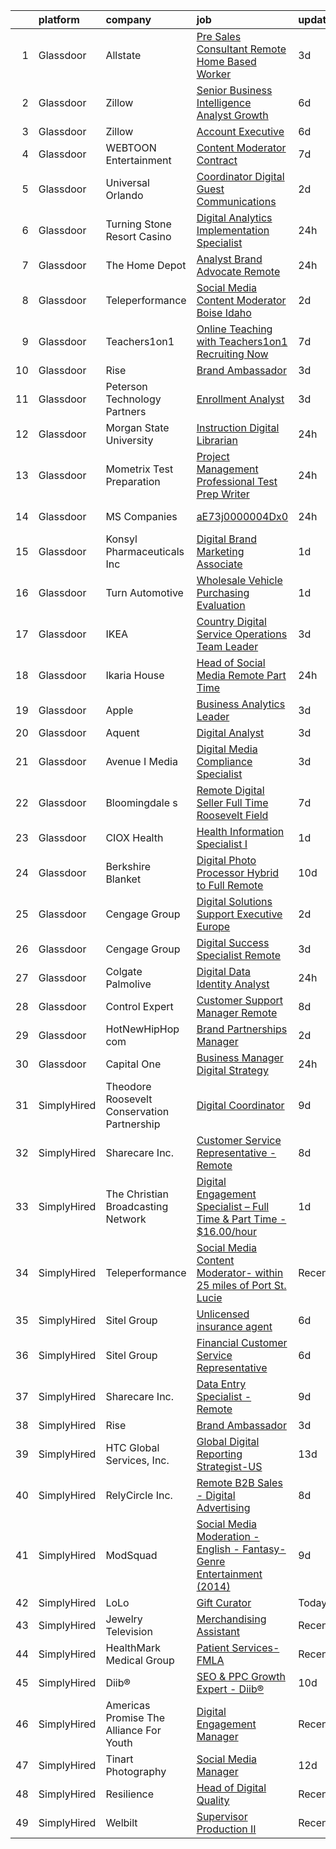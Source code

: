 

|    | platform    | company                                     | job                                                                                                                                                                                                                                                                                                                                                                                                                                                                                                                                                                                                                                                                                                                                                                                                                                                                                                                                                                                                                                                                                                                                                                                                                                                                                                                                                                                                                                                                                                                                                                                                     | update_time   | location             |
|---:|:------------|:--------------------------------------------|:--------------------------------------------------------------------------------------------------------------------------------------------------------------------------------------------------------------------------------------------------------------------------------------------------------------------------------------------------------------------------------------------------------------------------------------------------------------------------------------------------------------------------------------------------------------------------------------------------------------------------------------------------------------------------------------------------------------------------------------------------------------------------------------------------------------------------------------------------------------------------------------------------------------------------------------------------------------------------------------------------------------------------------------------------------------------------------------------------------------------------------------------------------------------------------------------------------------------------------------------------------------------------------------------------------------------------------------------------------------------------------------------------------------------------------------------------------------------------------------------------------------------------------------------------------------------------------------------------------|:--------------|:---------------------|
|  1 | Glassdoor   | Allstate                                    | [Pre Sales Consultant  Remote   Home Based Worker ](https://www.glassdoor.com/partner/jobListing.htm?pos=123&ao=1110586&s=58&guid=0000018224b2b58a998c7b841383481c&src=GD_JOB_AD&t=SR&vt=w&cs=1_108230f1&cb=1658473068614&jobListingId=1008012724060&cpc=F41FEAB56D215062&jrtk=3-0-1g8ib5dg8klvp801-1g8ib5dgsjcbi800-6e406815b45181eb--6NYlbfkN0BLH0BMQoDn-yw6Urt952hBm1JLFZ7WpBxND2cMIOjOqdmupiC_ZwOjRcIdHH9RJT75eIdVD1osjqOW7SPZOavh_OGdbGH_mtSna72xxny6A-o3xzwmcfNxYA3URdDeVQe-Qjtqi1b3sgN95jty0iIQtzovPm3hl3D2qgunxxnQvo8hkqZI0xy7FuRSk2LzDF88mGPO3D25JpoPZTgus6yrN12kZsyVi-zV0AsMgjfQ8UeQgGxSqQ2fiFncb27fDcvPABc6zSw_zMrP876JT1Ijl-SzvvQwWnzD5_pQGcuC4uV_sfqmW7HKMXPgEC71rtPnu0e3ecOmB7cdKyNwMg-3rv9vSCvCyKOiRyJ6MjyZEF6M30pLg3sAYn9QQSwNb4q2HXdt_jOOIJIKILonL87ghp40epHQUor_vjjRcJttQ7d5bgjzi0On0nY-UprKUWqmvqczxpmw_jVO6p9WRpl50HqP-CJ2AIruvDRIWN7U3FF8hkAAbOdcuLqmfwkByxMAG34IZcAUUE1IGc-YOCMdzJdLkaHOnqNc2dRMfNM-wypfo1WLt8GKDbLbEfggImF-ZfF1-BLt1w94sDjIj8cMC3YZYGMflvh964H68FbXgP3mDTmy7euZ5ZVMyTP2AMj95Q6RVEF_NwZXtZuabPcNdXN7kNY2GnS7Fh0JnYz7fwvRNIvIL6UXt006aI0l_ui5nGrJNGQF0XT1VN1EIF4zyP-8-WdiLoMnrJ0zQmrveHWCkRnHehX4lsWwU-KO3tq2jGXkp_YxwjIaqti_jRVQTaMC_H_0Mg86tjuGiGLVaROIY5_w_01VMTch2dJG1SAmp2vgs7LRK2vVWNu4fOXcvzh6i-6xqAp3jK6FotPnk2jfahjXdRTFR92lE0yqI8rdFzkUKr-vubrSXxmfCYtKjkIxTO21JSrdYGxW58LegeqRdlDcBTEYoRR0ZY-ZANC3dU80-taE-kgJohmgnQSwPgBYyhRx1dyJMxzLdBu-EP3d7s4_9aieWp19OjnhGxbK6yJ3cypTBKkmbxklV45aLmbLntsOFgePlYXD8GUsWzLOWvEtUM8gonF4ir8zlVvVYE3PJK8UjtKeOBFvet9GIh5a9DihEKfgdMjWzgYKjPQbjlCFXRWMQ_BhEZ1xuZmADh-djPnOW4ocxbht3zBc6oIy9xavd3gijb7dxuIzzJ1RbsnU28kB) | 3d            | Remote               |
|  2 | Glassdoor   | Zillow                                      | [Senior Business Intelligence Analyst  Growth](https://www.glassdoor.com/partner/jobListing.htm?pos=119&ao=1110586&s=58&guid=0000018224b2b58a998c7b841383481c&src=GD_JOB_AD&t=SR&vt=w&cs=1_ddcf342a&cb=1658473068613&jobListingId=1008008694561&cpc=8795CF9063CD573D&jrtk=3-0-1g8ib5dg8klvp801-1g8ib5dgsjcbi800-505403d4ffa4d1c5--6NYlbfkN0ANMurRYyPEXg08u6OamUd1Mvhk-zhFSGYIZgoJR86UvYL2v6MoUqae-sD5DnU21vrnSTKm-VbOopqKkFkSaNMNuVRUV_kCzJx_dkrPsX69cpiIUsZK0znm6sCyxuQMkqE5L9tb4tRJI_3IprinV5wPn5pHUQ8NxMm1FHew5NawQ478p9WOc91vP16rcGR0oKGKs0LVAuKx2pQR5Y5PSX24ocGvbjFN_uzK_nRBWdQNtyTkpNcy3hg4FRNTYBojV10zguSGlIQWH3I5HCK8bO9FbQc7VZrd08zPVD9kV0b1sbudXgcc6LdoVivOM3MFTHtb7LlvvUlE2c8Ehn_mB7-jBCAYRsLKkFoqv7UZIpfewF-BuQSFRowqK4BT_DJnNAFblCdQIlmu2k2ipJhYtsU62XNNdaIwWG0yk1kjaQYXajBG9tzO7paYJ4UEe7CfDMraYhFEBd9lixk-xTzduxQeyREz67nc-hpKh0cFZfOXypMWRxygh9DsPFicax3A4nMB1Cze-G3vlTpu7OWgDUFCSbq7q2sk_wAFZ0zcTQj53_k7OCfLGtxpJPLga3jcMe7qJ_cb2Jgo67f4LBXEpZX-XWf6mMaxjLkMfZaM-bbWZs-md3v9ZDcwEGpA1u31I6H0krgvFa9RIrCb_fnaq0tI1tbVQLUMDJZb6ZIS1doJgzwdZb8AL9TN8YGaHxtTuX1xfPmiX8NiRzGUm4X1YvAFFE7g0RJcKXgRtnTjKIK7S5qyhxnXdC1H-xmTqCE3Q0r-M2WBWptuU4_hPr71TA6ZoeTxW_KL-lw0tL_pExZto2v8PF25N0pch2EbtcQjiedijdecH__94EFcrHL4WvEjiDILkYk_Bto5vZqyCvI1PzLNwPIBSnkZ)                                                                                                                                                                                                                                                                                                                                      | 6d            | Remote               |
|  3 | Glassdoor   | Zillow                                      | [Account Executive](https://www.glassdoor.com/partner/jobListing.htm?pos=117&ao=1110586&s=58&guid=0000018224b2b58a998c7b841383481c&src=GD_JOB_AD&t=SR&vt=w&cs=1_83ec62f7&cb=1658473068613&jobListingId=1008008694538&cpc=8795CF9063CD573D&jrtk=3-0-1g8ib5dg8klvp801-1g8ib5dgsjcbi800-5f9241569900cde4--6NYlbfkN0ANMurRYyPEXg08u6OamUd1Mvhk-zhFSGYIZgoJR86UvQ_x0FKK8TrZPiQOr9Yn9At067Ni4sz6844vf3QRoi-ZndVfp68vVLvgWJECibntQvrW1CIC2zViUENL1zmXRgcBcr3fRHDf96WUo58LOGdUftMszFUzCegNBOrrykEOB3p3CM3Vsh6spPInLx8NM57D-E55m_A4F9qffoF1IOB-YZ980vYb59NeIXS-yL9bDithcp1iTnA_e2YEQVnx4AiUQbkFZ8M0VL5Wp0BWsKhZa8W4amEkanCjGR4QynclnXqMdW1xdjzmXRjSvfkLowmEVGIF96-Jz9zi46SWm3NTPPLLTWC_yvt9RTPfT3qtiZY05sznlIih9zvGxj5pIoKpV-3xZrtB1wrlllQ7jAlBe4tApZ4Cg93LivTw7HdeXZbo0wy1qc07XPzQXCnqpInZ_NmHXd0Uv6zldgNRa-7xJyhrw6UqKsadQ0m5M72T5aqPFWZEgiROZH0PnWQRI-06Kun_kHtGg_jsuLirJ2SaPrkMcGgSRYfFMi7rPmRbk5x1tT0x6b03aHoe69GDh-ShRP23s6SsvoLQTV8YyJGWPiXlvQDZYybJVkyvQyd7ADodL1gUPfxFvv5mQKyJv59KvDYPE8sLq_VBuoDn1L9Zv9a4VQSZni0h2FP5gDambjNyQHXgOa_mwttlpdOqcnjWTx5lAwRwXVXs0jnflQs5mC91BOMqFDyEU3msF3-CDW8SYOJMQu3pBWjgEwBJnH4DbCmbngvn3TKHjgkMDV7oJtQ9DzLUBJpmc9jeFnBGsivINTopMHPOefMZmDNIci3Gg2MwiCH2ZvoKwVmozIRAhI_NvJ7JRgNVdE2aWRkKnP_zKl0S86Dm)                                                                                                                                                                                                                                                                                                                                                                 | 6d            | Remote               |
|  4 | Glassdoor   | WEBTOON Entertainment                       | [Content Moderator   Contract](https://www.glassdoor.com/partner/jobListing.htm?pos=128&ao=1136043&s=58&guid=0000018224b2b58a998c7b841383481c&src=GD_JOB_AD&t=SR&vt=w&cs=1_6f83c9c3&cb=1658473068615&jobListingId=1008007009762&jrtk=3-0-1g8ib5dg8klvp801-1g8ib5dgsjcbi800-e320877e49c8f463-)                                                                                                                                                                                                                                                                                                                                                                                                                                                                                                                                                                                                                                                                                                                                                                                                                                                                                                                                                                                                                                                                                                                                                                                                                                                                                                           | 7d            | Los Angeles, CA      |
|  5 | Glassdoor   | Universal Orlando                           | [Coordinator  Digital Guest Communications](https://www.glassdoor.com/partner/jobListing.htm?pos=108&ao=1110586&s=58&guid=0000018224b2b58a998c7b841383481c&src=GD_JOB_AD&t=SR&vt=w&cs=1_4b11df8a&cb=1658473068611&jobListingId=1008014243575&cpc=5EFBB0462F9C6B7A&jrtk=3-0-1g8ib5dg8klvp801-1g8ib5dgsjcbi800-fb79f36d766df67c--6NYlbfkN0A8dBNt2Xi2s2VyZMdbOlonzlm4bxv48OGaZczYzhjJpiI6hl9onzammymdhYfhSf50H99VJuRCm1lq7USl9OcQZlVgs3tHFGY511gtDgL7tkT1jZVTlMCJOM4UKh-y7M8IS4LJlKdiG78vm4BrqZ8hLLgp2ql0YDbqhyM-zjbA4lpInmjea58idG9FCoYiPvG51hd380ktSBbsPWGAMTO7scwJD1dd-P1JB4A5zYB5m9nRsFBv1cX-8ds0Tz-3I8dgLWpk36C1m5nIznp5bAzPMyDxM1doeoQ80GmCwfQ-tb635dTriKy8F75SZdNxhcuHcFos5WFGyDdnxMh6oVnyCp4gzG6ptW6V1OOhNA8Kr0Y_QyOgE_vs8yr-j15Givfe8Syaq-chSLKsRko-Tt1KpR9KWgEmbaVRfDF-Mg_QeCYMn9-CSAH41NH4iS9hCsWxKivgHZBe-CUzrDGx7w0kt5oEF4yFSlhCmRCXV055MErJIJvxGH25fJ5rDozaNc00Gi_Td6-Fd3iyyGuEgNtS9DODLdYLT5XTCntGuzMXm25VRetN9q6NWjxTaAY3Orr37I74hj9zGyW4JsP-pOoGas7bitvxWLd6IjcqkHALWn8DOLEyPSziZ1zYQmysfhqIR8B3XMbn8-suvLSkJ4rzz7oxmOI32C-0HUjV7coxfggyBodIyoSRy07jj68r1fO6ED-Qi9chBkJe3BTcV4EN-PPfJ59Ivi-lJMovdA2ZbsZQ14bKySwZLg9zvazJhZLP-bvR8UxYRQhVkZSGpjeJu8w67LzkwFpwgIIpMYdMBuxf1UEMrP0ihKS8ZfTK1CQOWL80EYZ2lc3uOBFuutIOR3BVck41JWkLascWdihr92gi5mJgoeDZEg0B80fAvWs9tg5_cdnaUrEJ-KSHrcoxafpE6ODcorrb57EIDSyKGLyFWqDMsIic0gaWyB2FmBi430Co_C6_s0hyDcThtzrQh0eqWASAdpcsO-1OGCGSjpiqx9B8wv2CBq-A7g_9otB0URjc3oMQTxTyVi_PUf1wLPC5W5KXaOcZfAYINT5LOLTgNGuN9JQM5fWPnGHGfrVIp5KgFVtFJ5KPvK0mjgTrwBCru8DwmGlu5wxg13Y3V4yeXtXbkYd9KguUyGs03E4%3D)                                                           | 2d            | Orlando, FL          |
|  6 | Glassdoor   | Turning Stone Resort Casino                 | [Digital Analytics Implementation Specialist](https://www.glassdoor.com/partner/jobListing.htm?pos=105&ao=1110586&s=58&guid=0000018224b2b58a998c7b841383481c&src=GD_JOB_AD&t=SR&vt=w&ea=1&cs=1_98ba5227&cb=1658473068610&jobListingId=1008019917209&cpc=01657B10174A43CF&jrtk=3-0-1g8ib5dg8klvp801-1g8ib5dgsjcbi800-966f00ce2b33a8d1--6NYlbfkN0Drqv2cs2svxDvjLpEXdnoULgnlhXuTg2ub_cGqLXWQ0sLFulLhsobK3cPNmEuaM124M9mMzcYeLRMXgdlcQ2l3yMvQEAaKeahQuSk-KvKD9y9meAT2dApZoBb2DOQ_Wo5AcYWrZ8FBNXqeDUZRV-yfs8jf0_1fu51uPoeMVGyQuxRuawTHY8eV0FcA04XMmHNSu6h0MIVRT0-u2e9Pu-Ub9rv1oEgXLGSDxNXpSeqw-ceKnvYPptsyr63CyRBpbClMzvOq_Hh7ZO2Za0tL4yNU42upG_3gLFtO_-4208E0IHaF4WykNraCN9eNdhkawZQ7hoyR4zmUJZo6fa8zJDAeQaP70RenrF9T6uyhfaqoshs2gRqwP57rypBYVj3spP96o9ZhCWZeHRQLNeqsepltA0WDfjdAbvf8Xt_G0Wb_LNjmGeabmwIG6YxwYlEbG3xzMZQncK4J81ZfeubA1Br9kaUobeLwPbc22I7_5K5VTl_D32vEUa9m7aiv6Qx5axBKC1iXteMoHw%3D%3D)                                                                                                                                                                                                                                                                                                                                                                                                                                                                                                                                                                                                                                                                                                      | 24h           | Remote               |
|  7 | Glassdoor   | The Home Depot                              | [Analyst  Brand Advocate  Remote ](https://www.glassdoor.com/partner/jobListing.htm?pos=106&ao=1110586&s=58&guid=0000018224b2b58a998c7b841383481c&src=GD_JOB_AD&t=SR&vt=w&cs=1_cd4784fc&cb=1658473068610&jobListingId=1008020616440&cpc=4B86475FAF393599&jrtk=3-0-1g8ib5dg8klvp801-1g8ib5dgsjcbi800-b44a604a4000ec42--6NYlbfkN0BAuTfAu5ThYozS55O8p5sS5gWZMb8bifg5H3ftdCgDuLYRlqSkW6aKpA-68L38M75fhWY7lDLqsG5yZk11IIEAulw-b3ZQ-YLVQhuSMp8tQmq7om8q9AFygIe40vT1U3AK7C5dU3_JN_JkefLtWmb3CMop0rQ6MaoZun2rhoW8MVwNAwlSDfwZ0lPnjmCqyWzlcswhGfi94xR8z_FbM3R5NEXbGFKS7ree21vZaZsf4A07Fm5SBeBr86GLVwiJbreisCNLa420Dtq-cG1kB-lzJ7tTQRBm1FBQed7x4fu2BFM8TXu2j3b5vlgQnuGlhyEs5Gn2kSHhpaGWVk3vWvo4DDAiamyLd0Fv6WylwPmkhEDyvtpd48K-UjCqVjzHA3kAiFTt8JJr0lyEyVks1-RkfqurRPyZeWwQIUPDKZ34TDx_hIE306t2)                                                                                                                                                                                                                                                                                                                                                                                                                                                                                                                                                                                                                                                                                                                                                                                                                  | 24h           | Atlanta, GA          |
|  8 | Glassdoor   | Teleperformance                             | [Social Media Content Moderator  Boise  Idaho](https://www.glassdoor.com/partner/jobListing.htm?pos=104&ao=1110586&s=58&guid=0000018224b2b58a998c7b841383481c&src=GD_JOB_AD&t=SR&vt=w&cs=1_1fa9746d&cb=1658473068610&jobListingId=1008014258908&cpc=EA19F5B90D514204&jrtk=3-0-1g8ib5dg8klvp801-1g8ib5dgsjcbi800-9a7a22e236ecfe11--6NYlbfkN0B6WvEhlXVvoeINVu-ouHjaAZXC5eOJkXMvb3uV-8LI_zJmxG8OIfDBxKmLqCk7E5mNajKclwLLCJckiqSZ61JoDV-seoelsSOzv1jHegdonRlAw0sJjhlZn76QtyS2AjaNT1PlRTdJVcKgI_B44c4d00KXcr87uCTkTcFYztE1aQ8JXwvGCK8-R4_ssNqTCzHluqEKrMpWo_fz_gnueCDno6vipxPBqEpv7DKM4bziIvXppZtdVy3jaafOhq2G1o4SzrPGbR9KtsGfVcyoOdlvbChPFEjHJ-M5WStWpsm9SXm2RWu6ztJsAuq__UDpUCqHwnVfAu_u_tO3YNQRDtLNB0YZVje-kdjE0iRFBht9vHaDNTBATFEzahfD63XIpmfnBcO0ufDC3OKqfCUvRE8yccocqIV-uRxPL6rxW6t3rOS-4_9jMRA065XWu1ZdndHrdPRWmq3_ebyjdOwKjNr8GqPAD7VekPLv7b8hlgfWhRw1r5S9qORsxLUewg8zdCI_zYpmkrjuJKQKACnngF9u-0Gb5DNjzLc2GkFwqjwmeQ%3D%3D)                                                                                                                                                                                                                                                                                                                                                                                                                                                                                                                                                                                                                                                                          | 2d            | Boise, ID            |
|  9 | Glassdoor   | Teachers1on1                                | [Online Teaching with Teachers1on1    Recruiting Now](https://www.glassdoor.com/partner/jobListing.htm?pos=110&ao=1110586&s=58&guid=0000018224b2b58a998c7b841383481c&src=GD_JOB_AD&t=SR&vt=w&ea=1&cs=1_b411c2d3&cb=1658473068612&jobListingId=1008005193009&cpc=8795CF9063CD573D&jrtk=3-0-1g8ib5dg8klvp801-1g8ib5dgsjcbi800-878d13e4f6f2f68e--6NYlbfkN0Cp54voNQY1hmcvSFMEtEDASbG_gHrsI0NepZ1dbTooYWyA3t8O-rdgiSdd-mR52LXm3u39ZvKa3O3ILvIQYm2eFuwzZBxuQSb-Vct4qcAmzLamyTd-xnXUeV2cac3_OZ6TGFWDfL_61z-9uYn9dcnswDA1jmIl2KWykXArf0MixL3MovjYKUMxKfNRyzVrpy7uwDL4ZxGJf2jN7DQkikqZID_Hvm2fLQgw5jt_0J4lSZX7ewECVCzGu-WuezyFREufHSTHWiDR8Gnd4rG81c7MM6T4XOWXj-9YlPkSs8dYHHShTMZLqqfVreIFpku9Wo40xIrL14d4DH8cXWMXN0TP5RHmB8O06SGXoFkzDl9e2_n6WRu6F6-E5UViByQXe4fLm-U17hN2zXOP4S5aU7zPiycYTCy38RpjHjaqLtK9c9YyqD7BL22gf8tPmyRtfM65Iszid-CSppYRMaImXKEloRb3i64Gh1g-ofE6Oc4cQi4val1Lcc1mp2Dua0HhtkTBccF2aLsLdM2zR5gskMS7)                                                                                                                                                                                                                                                                                                                                                                                                                                                                                                                                                                                                                                                                                          | 7d            | Remote               |
| 10 | Glassdoor   | Rise                                        | [Brand Ambassador](https://www.glassdoor.com/partner/jobListing.htm?pos=127&ao=1136043&s=58&guid=0000018224b2b58a998c7b841383481c&src=GD_JOB_AD&t=SR&vt=w&ea=1&cs=1_3b6ae680&cb=1658473068615&jobListingId=1008013211037&jrtk=3-0-1g8ib5dg8klvp801-1g8ib5dgsjcbi800-d75e59da01133a77-)                                                                                                                                                                                                                                                                                                                                                                                                                                                                                                                                                                                                                                                                                                                                                                                                                                                                                                                                                                                                                                                                                                                                                                                                                                                                                                                  | 3d            | Remote               |
| 11 | Glassdoor   | Peterson Technology Partners                | [Enrollment Analyst](https://www.glassdoor.com/partner/jobListing.htm?pos=115&ao=1110586&s=58&guid=0000018224b2b58a998c7b841383481c&src=GD_JOB_AD&t=SR&vt=w&ea=1&cs=1_d26bb4e1&cb=1658473068613&jobListingId=1008012561538&cpc=42BEC95245890617&jrtk=3-0-1g8ib5dg8klvp801-1g8ib5dgsjcbi800-4685194b10f4da66--6NYlbfkN0AgtsfPTMZ7iDcp1X4T-0K4CYWuscf9rvuaH0n-fMkMyKnr7WxHRcz12wTe7OJE2COrGXcMnFuIE9wBRRwiIiSdRvJAg0WlEK5-LaKjtz3MaQEUz5W6sOw8rbsxxgsU93ogWSgAdSWjETOtQ8xsAbnEF5FoRiwce07JBbHo_JU5bdbMiW4Hns31qPatgN1WNoVp1J8NqufPcEET5dzO1QgZOA6r93WU7ZPypeMpgOc4FmE5ztklHPB81tS4j11Si-S0xPc_wpdcAuwT-A_mqAf0GJfuZFTXkN-7fHGy9rYwlSsR2RQeOnOPVbUUIhXRmo4sByZVzPZzVlIEDX-V_iegH48mj6FYZ8vdOzPHwPzuABiPVRgIr83HpU-6VyDvWfFyk_jQA4FbRuIGAcXDJ_EGdTgeqgxdJEkuxwwA28UDkV1WCvdQYOwjQwM0FIbAQIheaBTpJZvBOHnyB4dWfSgcyumffpiW6kPk1iysvX100Rmb5CcvgQaYhNi4GaH1GdmvK4Q8yf-6PQ%3D%3D)                                                                                                                                                                                                                                                                                                                                                                                                                                                                                                                                                                                                                                                                                                                               | 3d            | Remote               |
| 12 | Glassdoor   | Morgan State University                     | [Instruction Digital Librarian](https://www.glassdoor.com/partner/jobListing.htm?pos=102&ao=1110586&s=58&guid=0000018224b2b58a998c7b841383481c&src=GD_JOB_AD&t=SR&vt=w&cs=1_4d5ddb80&cb=1658473068609&jobListingId=1008021565792&cpc=1EC006BEB16B588D&jrtk=3-0-1g8ib5dg8klvp801-1g8ib5dgsjcbi800-444461ffeeac9d7b--6NYlbfkN0Aoj1Aec5v-ZxpodpbbpD7e9E38j38ofHe6-F22u0iZnvC4tqd0qhapMU1EJAc00l4iHKc0k5MFNqHP6ExJoyX-EhnESfZFcmLmdiaSlPOol4DJl6_A8Vbk9JpnFBFmF6tmdsFuc0jkHT0tLE70TJl98Psl0GrWADfd4oQrFq4aXU9MKRfeG4R3MaKMFpdCCwGXl-tRn8ylfVH3Jk499yWd5vM5dEBwMrRW-tRTIwLIcEwuwoIuoGJjOk31h-v1ntq76xS23oxpREmTh2sREPEwoDR20_YbJLtW0aP2LGlTTQOrr1_hP_12CF_exHzptDay4saT9omXLqEA289MCtjCL7Pr6DguEmXYFLtOgAmHs78UUb58VoMX78Gy-rJi3vo846dlZRMQVbrupKcYnVaHrPcE2thdzDnqW3QX6Mm_zBy_d2PSNeQdHRaUmFAq2mVSabcWSf2syA%3D%3D)                                                                                                                                                                                                                                                                                                                                                                                                                                                                                                                                                                                                                                                                                                                                                                                         | 24h           | Baltimore, MD        |
| 13 | Glassdoor   | Mometrix Test Preparation                   | [Project Management Professional Test Prep Writer](https://www.glassdoor.com/partner/jobListing.htm?pos=109&ao=1110586&s=58&guid=0000018224b2b58a998c7b841383481c&src=GD_JOB_AD&t=SR&vt=w&ea=1&cs=1_a99e3f8b&cb=1658473068612&jobListingId=1008020700901&cpc=1CBFC3E34E2A31FF&jrtk=3-0-1g8ib5dg8klvp801-1g8ib5dgsjcbi800-23b4609abf53daaa--6NYlbfkN0ATmSSpKrHMHm9Dq56dVK5ZPD4usKt266Vnq4YNDr0FwRDK9XApL8MZuL31BbVUJWVMNmck6rNcLVwMRr5fgkvkORbGFdMFPA3LkF_mIfaTcVhzjop46VOLDlRFpmEkIVBV1IrUGZfl4StH_V0lZN4k0h1S_HcVhF5dpOwD3ilE5cTPKmXPyoBerOpmBBL-qFiyhbPB7EkQiNoHC4NZQ1bVxVfEMhOgo_4t4SntJ-l1G08yZg3g7zHKef6RfK_APqz8Pn2bmaHRDiIitW5beug12usrkTPXqmrKbd2FKxsNhbh079ZlDuBQVDsXzEUcC03V5MzWiQ7R4-QtkcgU2VnHChzkSuPh3cDK0elG63ukxwbSZRFh_h1NDIZkZ9HaFPaPPrR3egFaNw9HXkLuf47WLPOrt6fWsxHV1pQrIYi_1ugH2SsAxZTaGXAh609qja8_dIN_ucFLLGcEM-znyC3GpkaKGd5r3mKaH1FyQVMnSodZQ4iKUSyem2YE0Hi-_NM%3D)                                                                                                                                                                                                                                                                                                                                                                                                                                                                                                                                                                                                                                                                                                               | 24h           | Remote               |
| 14 | Glassdoor   | MS Companies                                | [aE73j0000004Dx0](https://www.glassdoor.com/partner/jobListing.htm?pos=125&ao=1110586&s=58&guid=0000018224b2b58a998c7b841383481c&src=GD_JOB_AD&t=SR&vt=w&ea=1&cs=1_991e0138&cb=1658473068615&jobListingId=1008019823742&cpc=654405A9B1E0A9F5&jrtk=3-0-1g8ib5dg8klvp801-1g8ib5dgsjcbi800-3d569335c00e9b8d--6NYlbfkN0CHRJdIZ4BVMB46Il__atvtPVHzVRY1iBIMLOAFKnfHwlvPFa5BHrP_HqjVdXOt0B_nIOZoC66ogbCUVmj3e6gqwRgY0jGaKP_-KE3hlRGFDj3VM4W2lpffp1XTjxAyWcPqt1OHzOJn_6Ype_R15gcmnxYOQ5QiAHOO8HYCcXpAbEAfjwTZYS-6FkVwUzpOwEO-F9PbJxhL9VMuMFG3INW-eLNjXkn7nB8ZLIb1SyL2TWEt-ixv1ymlcwfxe6ZVjNAutDbkWJh9AydQ7Fqot1tfnbuLYNsIrm4oyUOCGjQNtk6meUWQE_np-BIvTIpV9BevZinD1Ul7kUeWXTXVw6kgHbnR0ONhaqgkpXalvzm4U0Pn5XV74CsoucWh_POlyLsRUBKksUykUtM_P8peI2iNrYljc3LAuEYp1-KO0Gz1CndDOS9Ip8jqlE6hzG53PtVHM_TSCBT_iPK6b2XJZj-yhgJte-HWJO3zzEbW49BL2xWPINAwZv3ljLSwiLsnnr7LLBw2Y3-vl65RqDdALU5sQyYHRgen2j__8MhJTAASmrIHUm93KLL7)                                                                                                                                                                                                                                                                                                                                                                                                                                                                                                                                                                                                                                                                                              | 24h           | Highland Park, MI    |
| 15 | Glassdoor   | Konsyl Pharmaceuticals  Inc                 | [Digital Brand Marketing Associate](https://www.glassdoor.com/partner/jobListing.htm?pos=107&ao=1110586&s=58&guid=0000018224b2b58a998c7b841383481c&src=GD_JOB_AD&t=SR&vt=w&ea=1&cs=1_824e58be&cb=1658473068610&jobListingId=1008017218417&cpc=9C2286EA3771AAF6&jrtk=3-0-1g8ib5dg8klvp801-1g8ib5dgsjcbi800-86dc89d304c4a54f--6NYlbfkN0BNNOiMmOw7-UfVk3WTlURBjIafXamnsVMXgeJp-AA_BQWrWO4fcpaM00zER00RrYOU-2qDg8BV0Wo-lV2weAoNPrKKnOc2ubsuB65c_RcjM_oMrENGCXIWlQGIiKFzKcxh7Hu_pTixRWe044Lsh2tsIL5mF5ZZGfjjPjIMnPkMaBmzu3oDJinf73hnpRN8WQD4nGSE1gjTd16BXYmf2NCfHj9_h0GmxWMsvLtoJUVFcLPoLxXogICtepujtzjzIl_E5VN8nXFOW7Y1YzBteJhuvCjHHbOeVU-viIPnm5vBLL62jFZbvIukSB4iVTriyT1vkkeFecXN4b4nMIIxQZT0X3FDDqF6UalkSVvqyvLV44TMbakRKNG4QI6YwxyCv8-H6egkk0GNlUY2BlY8NW4pjCCr2JRhriVBF1Hu8pngm9ZZQ54USVF20IQS6jA-B3ATeI9h3rugaIxR530Z_JXdmaJxsXHUvKn1bXkr1pLuID7cuEDIX7BaJEvvKi7GJ7jFzBuCXagt_g%3D%3D)                                                                                                                                                                                                                                                                                                                                                                                                                                                                                                                                                                                                                                                                                                                | 1d            | Remote               |
| 16 | Glassdoor   | Turn Automotive                             | [Wholesale Vehicle Purchasing   Evaluation](https://www.glassdoor.com/partner/jobListing.htm?pos=111&ao=1110586&s=58&guid=0000018224b2b58a998c7b841383481c&src=GD_JOB_AD&t=SR&vt=w&ea=1&cs=1_72a83df3&cb=1658473068613&jobListingId=1008017182725&cpc=7F6F94E2229B3AB5&jrtk=3-0-1g8ib5dg8klvp801-1g8ib5dgsjcbi800-2e23c6936b80d063--6NYlbfkN0DukAwDndutArnS8OT3znlJ-TW2KpK_7rZjO0LfXc6UVBiO-8LSPHd9k8V6h98jfiFo7NVxNlAQ7K1T-2rSn78Dh12P02rBOQQXYZCapIjbR6ZDeVn9FDS6CrGZSVcFp-5Sp_YI4GjscIOrduUZJ3tCG4nBTHVuPfC_W4VubR-_4p9yLHOa1D286Q_epWFcd3jtCo5OteiDY8F2SIajvbJTgEaci8IbTUWjeTe3OkWxabyNlzgnwev7OA_eSqSpAP5Ts0sBMG08YGgYDi249OvDBTGHRnBbQ6TFaZrTeK8WARH9_K4o8lH6N08GsUNfJLi9Kr_ZRfaECl_NhznDOwW9uCoL4lrifP7gwGe-ch6DGcsFS6KHlaNzKSTD2Unz_hAC5KFH3xEqHtMivCifCS6DZaNaO3xwSP6KGjMJBQL4SUqFU_toZsKkawffPz9oijKzi1gS7wsCyS99FEkNIlo4l0yVcydS2huaJ6S68KYcYaXD8BbErcAaZxgY73Up6ENez2vDrlMH3BGKjz7ypI-Q)                                                                                                                                                                                                                                                                                                                                                                                                                                                                                                                                                                                                                                                                                                    | 1d            | Remote               |
| 17 | Glassdoor   | IKEA                                        | [Country Digital Service Operations Team Leader](https://www.glassdoor.com/partner/jobListing.htm?pos=114&ao=1110586&s=58&guid=0000018224b2b58a998c7b841383481c&src=GD_JOB_AD&t=SR&vt=w&cs=1_1aade338&cb=1658473068612&jobListingId=1008012190751&cpc=AC285F3A3ECA6BB0&jrtk=3-0-1g8ib5dg8klvp801-1g8ib5dgsjcbi800-42433d299dfba19b--6NYlbfkN0Duvs8W9J3ng6gJug0TleWEiZhMTn3xkaahiVgbeU0KWY7EIJvg5hnSIF7iYU2XS_3LckEUfOXYy888UDsUZIzSKotM_0EFC7EbdYdz7Z9gRRhJHubFng2I7lcAgShuuUO78E986DyuAhQme68DHmAdsSNdhSJb_hDwLPz2wECyKjHmGki0rxR0EmFgFsI4P_UWFkXKZP_FZ88JoUc-0b1tp9l_5tf60jXwOQk3_vLHQ-rVmjM8hi6HtBc_VeepZmI2hwE0y51GYvG9d4gndqeQAnaUN2W0HXeBidT9A5OwJIcg6OkSzbPzMrtX_avUD6qpBcpOfNa2KMrwtYXe9WeXyeUnydznBJ4UR2xhSCH_oFN_vbATFUIhET1YWOU7PuW_l94H9CQMh9-lb71ImCOM2YAauOu5Q90cJeOFmeUBBtw5cDp5Nj4r9MWu0vFfz2IZCp_GGy_M0HXWwwZqnvg7_u2abfkzSkbSBHNfPidqfpgyYMu4H7gUDchO_w5j2UKm0A3jOxfToLnB2qBZ-W759po1tSE-RAbUbLR9KieqMInjvpxaqOJzLd7xZ6hj4p7WvDln2332HqIPfTVoe9rHSpW6TPbgJzc%3D)                                                                                                                                                                                                                                                                                                                                                                                                                                                                                                                                                                                                                      | 3d            | Conshohocken, PA     |
| 18 | Glassdoor   | Ikaria House                                | [Head of Social Media  Remote Part Time ](https://www.glassdoor.com/partner/jobListing.htm?pos=121&ao=1110586&s=58&guid=0000018224b2b58a998c7b841383481c&src=GD_JOB_AD&t=SR&vt=w&ea=1&cs=1_3b54498a&cb=1658473068614&jobListingId=1008020270140&cpc=AC285F3A3ECA6BB0&jrtk=3-0-1g8ib5dg8klvp801-1g8ib5dgsjcbi800-c312a447f89ef588--6NYlbfkN0AwJMx-dfAfoUKWmxpGWrOwvtDLS7Dsqvq6S0cv4n3EiU_y2fMa3AW67PFax5-FS50bQ8YY_K36GBUH8FNRZjaU_ca1A37LMXI2xk5idHbIChHyWlzuvBzNpfxBg50Y1SEqURq3McrjGugqWj9zHkRnUze9qLm47fv9LNHQaForIdz4GRc6noTzN73sVNzosDA-tjmGxTsGbf8P-pDB4i-xgOvvwNTUKADS7-xq8sS_ooEGGQrMtcUuZE8qTIz-jRLHBkb2Br8PnpgF2swk6CaqKokqQobTbQNyg58ukQfq7PbVYQiP3vise2ILKbVZNVokmPG6sKQxQjjzf1d2abKt5u1Jq4ObgJZKgFY5tJnSfYiB7ttdkZn3J8cOodVYLzIbqFo6AvFjcPzrxnxNqa48FQHTpJAFufuSvvN7quyCwfYvuNKEYD9io74fl5JWCLOsUj_LeeRHIpfLK4UxYLbwuHDbBMvPm54s3rCqpfptqmogUFLyDvdc)                                                                                                                                                                                                                                                                                                                                                                                                                                                                                                                                                                                                                                                                                                                                      | 24h           | Remote               |
| 19 | Glassdoor   | Apple                                       | [Business Analytics Leader](https://www.glassdoor.com/partner/jobListing.htm?pos=126&ao=1110586&s=58&guid=0000018224b2b58a998c7b841383481c&src=GD_JOB_AD&t=SR&vt=w&cs=1_43d6e131&cb=1658473068614&jobListingId=1008011631884&cpc=9908D8D4413DBB8A&jrtk=3-0-1g8ib5dg8klvp801-1g8ib5dgsjcbi800-2f6bb2b9542d3eec--6NYlbfkN0BvKrLyj5gPmtZO9T8euul8TCxuuKNOtzRJOomxnwSEodTz2Bc-sPZlADHp0xxmf8WsTg7ledI617tv70x8yVzT4K1kaJQ1pb3-eA6sO6bPekAe9A-GPoGD5nLc28Wb0XojwloQRYUBPHkPc0ZrNc328CiRGlk9SnINcxuVH0ROU-9Vxgt9W0d5FYBV-JVT6OwBbJlIXiqrq77lvv-Uq93G7SfjCOdjww9-qQvxoLr_t6OZ2PwVCLkMB8M9cUXKmqDcBtZ05rayEkPGJd52xqKTJv6pGCTRaxcBvO_KRC7kjwqmG2wym74ADSPNeksahDP-lLHQsVabpDRU4iV3UG6_819P4hs4JmVf-EWBVu3mYgO6CYM4r66kqE3vtyK44yOL8B0NO-MgmS4bZg94F1WQVoFK30JKBygOr9zQaDUp2mwo1TQRlZUCjflVgBcvtZ8hJi2TBiucEn25dRI3aKO-l681CIV-y4629jSnrQ3ZhN1LN_t7ZbEBPjv8i7jdBx46-h04HgqEmJjUk4iMl8aoK2Ow5wBoDGbQgBA4CWIF6l0XdS-JMM3Fk2e_a1TiPSbMrzLOXC8-drDOjPWiFi1yUsoW137ukMmAE_A0qB_UUc2nbt8KWDCGdc-OysvwQNxjxrbBzvbw8P7CwvIC8DJFr79rxBqt9TUyOBYioPGbedBhRKWNrhv4oIRskBwF7firmGj83sJ4Nz7-4vNUoJOC9XkRDKZajsKdxUaIEodBWtMcnJ_5AyGGmT8RdkGhgTFh_vOAT7h4AIxK1HXGME0zzPL9NIS0SZ43FGLDe5WVV7GVORPgnwDHO1_MkmWbyGm_Kmk8KtC3FFuyyhTETVQhraPaH1vK872AaAi_GSpLsWVldW-gpOaI2NUMFF28lWNQJlDLWEVDQjh0EPyBuY8pBuCYOrILzycYfBF-sR__899kiZRl9HZhbcaiBG8vosSn_f3duYmy0g%3D%3D)                                                                                                                                                                                                                                                             | 3d            | Austin, TX           |
| 20 | Glassdoor   | Aquent                                      | [Digital Analyst](https://www.glassdoor.com/partner/jobListing.htm?pos=124&ao=1110586&s=58&guid=0000018224b2b58a998c7b841383481c&src=GD_JOB_AD&t=SR&vt=w&cs=1_715334a0&cb=1658473068614&jobListingId=1008012195143&cpc=3DB599BF2F4828F0&jrtk=3-0-1g8ib5dg8klvp801-1g8ib5dgsjcbi800-4df54aec611b026b--6NYlbfkN0DMrcEu7yrtATojKJA7cEzGQ3FdRGWLh0CZQInL4ECGI9gD0Wolx9R2EDT7B77c2cQA2aL-AaqtI0Xcil4n-DpMZIgeFoirc3dYrVxYXxEmpeV9hIiLRt9JfbcQChIl6PBZ3V1gNgWhf9UDH3uZZajyXp3vwLAJFhE5qgUPGW1P00SvXakyo67ehkrEZARLLQrnPeHTl8sKMyjopCAqTOaLH8Z_htImof0TA2-tqEGAYWPXv4EB8PwMdCOo89y17vVf4U_qpXu8XQtI9FRKOhp_U_LiwNjASr5M-S41qXJc0BM-9Miaag__mkFBuQUYoX2R2IXFECJVtA7N2qIqZYs5vKmx9xQrjEPzbqqldFI0zLIKKG0BMFww_b33EET2xToaFQ18syyuUaC-LS_Q0G53DmJLRdZ707VmyfJ3RBPgCPfStWOLelvzyzN1DFS-pmUL2InP5TNLgw%3D%3D)                                                                                                                                                                                                                                                                                                                                                                                                                                                                                                                                                                                                                                                                                                                                                                                                       | 3d            | Remote               |
| 21 | Glassdoor   | Avenue I Media                              | [Digital Media Compliance Specialist](https://www.glassdoor.com/partner/jobListing.htm?pos=118&ao=1110586&s=58&guid=0000018224b2b58a998c7b841383481c&src=GD_JOB_AD&t=SR&vt=w&ea=1&cs=1_5361435d&cb=1658473068614&jobListingId=1008012088257&cpc=32EE424DE2B657EB&jrtk=3-0-1g8ib5dg8klvp801-1g8ib5dgsjcbi800-6faf25781e73926a--6NYlbfkN0AG8hL69S6pzbMo2c474046Wl4i7qJVk0m-de35WWcHtSPB5e04UvIvUMjjlP40KqczwrewO7EvNyP7CicelopcB1KqldhvBzDt9mDqysRHDgKe9DquEITbJef-wQNHqIazYf-LsXFTA5Y-Jv8qGKDP8O-Ny-Cc_k97CGo9oGlINbd8DHEv9dqPubvMZv386QpmTSlLECibGGcZy6lFRtnoRJXcvP1KBdsO7Xnd0qiAHRhzVrioPYB4TDWZkrJ2AMaX69vzSl5CR_KDQbKVpUs1O_sRJl_8wCvR0R7CKdm7zh4oLHE168oRwU2kfnfxERyr18u9peF1uSrl99jtrCf_c2zgYIhylIfrZNAR4-LjK_K_LAc9O_GEu-auVk6ialF-786s-dG5FAQh0LZ0dA9aDc3HqIPCsC_ZCACDmj9Ly__XSBQJBh8yg4zMpU5W_kV0g6E7glMAmeOElQlcyGk68h01TlWwbYSpQ9_-XU7CC6jwghC3EoDyEQwLwxmZcNH4jJ7F_b2HCw%3D%3D)                                                                                                                                                                                                                                                                                                                                                                                                                                                                                                                                                                                                                                                                                                              | 3d            | Remote               |
| 22 | Glassdoor   | Bloomingdale s                              | [Remote Digital Seller  Full Time  Roosevelt Field](https://www.glassdoor.com/partner/jobListing.htm?pos=116&ao=1110586&s=58&guid=0000018224b2b58a998c7b841383481c&src=GD_JOB_AD&t=SR&vt=w&cs=1_e638d4f7&cb=1658473068613&jobListingId=1008004893528&cpc=3BA4CE39D5B5DEF5&jrtk=3-0-1g8ib5dg8klvp801-1g8ib5dgsjcbi800-4be832c1a63c0027--6NYlbfkN0DjHvLHG-fYDKeElzGabtytFldtxc-EIiSdXvIQjqX9HPOHCtZ6u9Fly8dqRXzOAOoTUESNsPJyXDuD0qM4DD7hgsHNN1Y4idHZ8Ei1paH_XdSrYvBic_cv1fKbonZUBo9lUgpTXfJujNCqiNdWgBZvCBBS745kXG8qfedhj-dLnltSc2FFMsZyIiuWUbJzygZ1sUC9dfSWttOT_yd93x7F5ybQoFHxOGQiMHIhB5xfDV-xC5Cy4R6kKiIxy4NFO3PR00Qy8pZuAi_uSPCXJcqlWIkYv09lJnnXiMOTBr6JOglQ3eCp5H5gEb4HzZaK378gKPyigpWsvcwcE6daE3NKKGCtIUh63kNKLLleHXMnYQV00-BnHrbjGINV0mWueHibLz9M1TK64BqVAxaNX3-dSQhxYZtDh9NbkLxNX-HCouVB79K9DuVO0c9ZXlWDA0N-Q4XUemtGhPgbb5dAo1qAXLaPtWxqA_kSiRj-YICD6BNdqYeOvvKjw0poJiMUmb63ftyNrm_P2HPUWOyrh1APFWCmiyRhSnUiZSQtUk-SfzxE8ccoO5Qx9r_5jtBeXYbwddgmAaT10gBgzuUPt0bmp1CdOoMrJ7mhUegLzJwztb-eikWlMhR3x1u9DnQSbXgb2f-yr67Pk0tviRxuTFm-HpFNJ30EPux_UOkPnlWFRCTxlwbOpUsNNey10kN2pHcWk_Hd6bqNMcawirGXcJdZKi7_XxIktu_ZDKtjgSzG8uO49yv6w8FjuI6vw6d1B2NpciUhASoz4Q2k1O64Cj2DXGW0fADjGRrUweEFLAAvr_virLbAr7kGBBn-ud545bQyZwO_P9BGIZ5bLN5KzeSgvWDw6I5iHoizKd4Wkv4867rHDhfBC-tvbiDvQIrT0_uKJs4WL0QQIwwS4anjMiPEZVBHUzZla8WaqmAW5Q24IZBfGlDGyu2bdfqPLE9-2b6tQ03mijLngV6tp6W9uxdF906Vu31TQzHJ5qKRcamVmSwdh9NBiQScqI1XVDZcRhn5pzjYu_2FM5Yci7WPOHEB1Tvo4PQmGOx9juCiFcW1Cg%3D%3D)                                                                                                                                     | 7d            | Garden City, NY      |
| 23 | Glassdoor   | CIOX Health                                 | [Health Information Specialist I](https://www.glassdoor.com/partner/jobListing.htm?pos=122&ao=1110586&s=58&guid=0000018224b2b58a998c7b841383481c&src=GD_JOB_AD&t=SR&vt=w&cs=1_9b24d4fa&cb=1658473068614&jobListingId=1008018623899&cpc=F41FEAB56D215062&jrtk=3-0-1g8ib5dg8klvp801-1g8ib5dgsjcbi800-ff999456b476f74f--6NYlbfkN0DmVkbSMMk0SKBlrQ160sntKeTFoLu9cDfRQznIgsntp_qWLZxp7XF70qvPNt07L4s8qZXG6uJWh5wNlTNnKe4Dbk0C0OCeQsS-V8xWE03qYX3BAeNk5xwPoLEVUsbUbBXGbr9dy4uWqPqjkb8iURZyI-hBPTzSAIMmUuZudLcoA0nXqksmcIXNdXgElKOjyxTavipkbW7nd7T59apGERs7Ogj3a4R5YPEy7K6ZR9BLf1Xzh8O_hrmrWCnQwZZUBGtwDzsy_ecKaxcGoH96Sd6GiIFrqIIdzny8-YrxQqr_Y4nHAN2XyvaCXt_skiRu1Bfrdrvylo94qICkK8yT6EosSGkvBrTcV78HO-bp-6uP8MW3nY7Bs3X5PoxrrTlxunMLujWYsGygCBCpGKC9lhAUKAuY2GrKc84KEbAxW251DwuVt6cd2s8gL6P0iZ0c0eU6iCIoOPkO-siSQq3G42rX9RvefL1Lb2Tk8LtLcq1B0Y9fzm2kSDXfAiwllcjxPK1i1Njblv_zVj_mqwlKXnvkevkr67hs9sJMEhUL9E_Hdocv20k9IOx04HRpfaWPuL1K4FEkbXQdfysntXRbg0-993iCPeNTSF0CzKNuIg4OXqKrVpDtCpbgLjaYnQGBBLGRACTVjGCQ1bkfzEnaF_nAjZ1vVWp8XoM70PvEsU29ifpoIwyW1SRI9iTpxQfxbVP6kGBeIoy0QObfQVzWe7NngHRwhfmmWItvWKEYxur-cw%3D%3D)                                                                                                                                                                                                                                                                                                                                                                                                                                                                                       | 1d            | Remote               |
| 24 | Glassdoor   | Berkshire Blanket                           | [Digital Photo Processor   Hybrid to Full Remote](https://www.glassdoor.com/partner/jobListing.htm?pos=113&ao=1110586&s=58&guid=0000018224b2b58a998c7b841383481c&src=GD_JOB_AD&t=SR&vt=w&ea=1&cs=1_a21bbb1c&cb=1658473068613&jobListingId=1007997773446&cpc=8795CF9063CD573D&jrtk=3-0-1g8ib5dg8klvp801-1g8ib5dgsjcbi800-4f070e3edcc70768--6NYlbfkN0DkwT7sG4OkyhwI3t8pVD_hcX4oVyxj6rjpy63wstN2udtN3Qg6CNVYaAXbJgaigGh6aH1c_PujznmQ_4fkJSWHm1GhmuPdy6fwGIDPP3cdQ1lwdl_ENqqabPStQ1QT3dEuQB_IUWfxlzAtq2ax9EuHfUqGmEDPU5StyHfFU9Gz6VkBubobhx4j8kRdweiWRTU2pW_AL7yRUYSRud2L33AdbWEjAj6zKGjWk0qVl36puR324SLdDKKvojEDDxx1xkK_6JfPv1Af1YIYDHoT6FfGwEbUjfUgliDw0shxTrXTLPUUbihqrYVTer9WRIhgtOB_mluoUnzmdVMg4DXVjF650XcK6p4Sq0Vgi8uDrbIcA38Yf4JQCnk35kjDTsbykFxAHKuyclHg3FpbJI619zQHpyZDYPsYnLkRLg7rjTX0jMoYCnYHqY5zU-IGeFZk6XLG0fW7juUAVeKywx3Asa2USVld23L0YNs1Z0tqKhKsux8nyFrhNFwTuCH0GJfhRaego04BvBI9QS_uVWW-tywt)                                                                                                                                                                                                                                                                                                                                                                                                                                                                                                                                                                                                                                                                                              | 10d           | Remote               |
| 25 | Glassdoor   | Cengage Group                               | [Digital Solutions Support Executive   Europe](https://www.glassdoor.com/partner/jobListing.htm?pos=130&ao=1136043&s=58&guid=0000018224b2b58a998c7b841383481c&src=GD_JOB_AD&t=SR&vt=w&cs=1_720b00d6&cb=1658473068615&jobListingId=1008014329616&jrtk=3-0-1g8ib5dg8klvp801-1g8ib5dgsjcbi800-dad2519821656493-)                                                                                                                                                                                                                                                                                                                                                                                                                                                                                                                                                                                                                                                                                                                                                                                                                                                                                                                                                                                                                                                                                                                                                                                                                                                                                           | 2d            | Remote               |
| 26 | Glassdoor   | Cengage Group                               | [Digital Success Specialist  Remote ](https://www.glassdoor.com/partner/jobListing.htm?pos=129&ao=1136043&s=58&guid=0000018224b2b58a998c7b841383481c&src=GD_JOB_AD&t=SR&vt=w&cs=1_9b7f295b&cb=1658473068615&jobListingId=1008012350163&jrtk=3-0-1g8ib5dg8klvp801-1g8ib5dgsjcbi800-e175388ee8f973d9-)                                                                                                                                                                                                                                                                                                                                                                                                                                                                                                                                                                                                                                                                                                                                                                                                                                                                                                                                                                                                                                                                                                                                                                                                                                                                                                    | 3d            | Independence, KY     |
| 27 | Glassdoor   | Colgate Palmolive                           | [Digital Data   Identity Analyst](https://www.glassdoor.com/partner/jobListing.htm?pos=101&ao=1110586&s=58&guid=0000018224b2b58a998c7b841383481c&src=GD_JOB_AD&t=SR&vt=w&cs=1_ae470f20&cb=1658473068609&jobListingId=1008020553151&cpc=D5E11A5BC695825F&jrtk=3-0-1g8ib5dg8klvp801-1g8ib5dgsjcbi800-8f51cf1ca2d23cb5--6NYlbfkN0CScSxRBn_n5hzPBw7DFYVJJAQwrBP-UaBS3EDdzxnGq8yiXsYY8INOgRd_YdN7Dfh-N7C6p6SPhvuMypmlwSncSYClsTGSsp2HgTvzzvs4G2HyeE7Y0ixiQUIkyUXUYB9MC7UAIou672arhw8ngOB6quuFFxnl13bsJPytYSDvVK1dTPXN7x3f3sqd_9v2gOR8_jDn5r4GW1aSiAd0mlp7oPwUUAu42F_Tc-2KyXktzhhC85sxxQzXrRzplCK4NyhuFjOX3BarxBEw4d7xEoW3wRNkqFLInpq1ShGhDYWe-VXdJBe3pK2gHIssO6qwdBTq57S6fZQZRIvD_ZelFv_yOhp0jAzCWBKhfOskUVj9NcFoc_3gJ0eQ_ZW2TgdtupBQkpqn2wDDhv9MsBS0QOVgXkWPLbQVYSSckMdABdiGIyk861DQHSqg02sGSNyxY2hSU-W8pulvxIhg9mmnxJW1q2OHMLDOXsgGio6nCzHWymXp9a3TBsgYqVdVqACiyapB_kwEammh9H2X4fi77DOpe4A1UuvzEw1vak7FjPv9MPxQZ6bynHopPwKFes_JRmxgmCbHjBkYIPbph25_bADAAp08wZNeqV7glAuDtsl8aE3BUNgmmEdJckfOsqIFKwRAkGW9wUM7QHxxN-TrChFd)                                                                                                                                                                                                                                                                                                                                                                                                                                                                                                                                                                                   | 24h           | Piscataway, NJ       |
| 28 | Glassdoor   | Control Expert                              | [Customer Support Manager  Remote ](https://www.glassdoor.com/partner/jobListing.htm?pos=120&ao=1110586&s=58&guid=0000018224b2b58a998c7b841383481c&src=GD_JOB_AD&t=SR&vt=w&ea=1&cs=1_366d78e3&cb=1658473068614&jobListingId=1008002884910&cpc=2CAED5C921A5F994&jrtk=3-0-1g8ib5dg8klvp801-1g8ib5dgsjcbi800-932de59edaeddaeb--6NYlbfkN0AwzI84Aqhd62AmB7K5-e4EjXTyUqgK-Ga_9Lku7IBH-q_z8v8pO6zipUW3wZUcTsZspq5wRHEfmc-hXqVTUtxyJrTMTUTrKO7NXCZJgp4vVgwH5iiitYrIfzB9WPI_E-pfkW607XvS1IEYyCvkz0iUawFbUvTk0zYgwlM4gLpbj2DjKcCIDa25_rj1mRSvhSTHGvHYmKz-T1NTImNtpNRccFsKj6QVDOfb74m1FzEnCncm9AL94X_H8rKoMwaCBvkkSZHuJIT_6wHTeSKfWBM-52UWpCpUPlafL1O3nBH6B-wq1BABq-U2i-Oqh7TreftGwCFGSS6qKQJDftedrr3GbwHAsfiuuK0fa--QddL0E2fM8Eu_moO4iMsVcjP0J8BNSKYE7JdhbK2z-ZHyWlPfyDROO4QSt6zIlVPBlFyB2AvmPWsOFTkFvTtl86d9c9GXLqiDpoVPSKBJiZNTEPSC_PnkoGI8PHLXR6yLvUSj6tt5AZ_S0CZqrGp-KA_QnB6_WbLRHaB-dA%3D%3D)                                                                                                                                                                                                                                                                                                                                                                                                                                                                                                                                                                                                                                                                                                                | 8d            | Remote               |
| 29 | Glassdoor   | HotNewHipHop com                            | [Brand Partnerships Manager](https://www.glassdoor.com/partner/jobListing.htm?pos=112&ao=1110586&s=58&guid=0000018224b2b58a998c7b841383481c&src=GD_JOB_AD&t=SR&vt=w&ea=1&cs=1_d0e2562e&cb=1658473068613&jobListingId=1008014428141&cpc=47CFDC01B3F81FAC&jrtk=3-0-1g8ib5dg8klvp801-1g8ib5dgsjcbi800-0fe1e86f780fe6a4--6NYlbfkN0DxY_0M83f2ycEikjO3E89iheNTZDDi50xU6G9QFTNGqEKOcGlofF2jiYY14FzPaUE4M8YNDN9qfhpd0T4MPWx97lVFKul8b0iGq6Dt9DAP2ff0HCPwyAPPJaiFq5c2pCQ4CevjAanZN-Z1cYwBJdCQDqQt0aDbY6ZMip8zERsI80hZmKb4fpeetgiWK1LtRxkV6EFefoi5Co5aTZl69uIkgd1XHDH51cFB5jVLxLh8P3WQiqpY_LBv0Wn9dImWmdrPStKi9cSgPWPUoDmN8FHWpEqXQm9M2PnVEqPESqo0ogloNXst62IxWXb5urqIwEO-oDa_LQ8aK8hBjTC56xx1UtRPlhsflpRQYgMU3oXowk5Db7IIQTEbB-SbQJ60AukHW1t7Pmqs8S3Fi_q9AwCTEFBolcUegrkLQLshWEqbvKGMhtKaPVlnFnNU7U00Bm9HRFIOCo1V1Ho4brjZtiJvqU2DIZu3Q7r_vLSoos7ieQn8DP-eWsVUrLIDkumOXjQ%3D)                                                                                                                                                                                                                                                                                                                                                                                                                                                                                                                                                                                                                                                                                                                                     | 2d            | Remote               |
| 30 | Glassdoor   | Capital One                                 | [Business Manager   Digital Strategy](https://www.glassdoor.com/partner/jobListing.htm?pos=103&ao=1110586&s=58&guid=0000018224b2b58a998c7b841383481c&src=GD_JOB_AD&t=SR&vt=w&cs=1_c45db306&cb=1658473068610&jobListingId=1008021065775&cpc=01C0F35AFA5AA31B&jrtk=3-0-1g8ib5dg8klvp801-1g8ib5dgsjcbi800-f706e6e2c6c8f882--6NYlbfkN0C3j_zLGvpMLCdiZ0WC46XqVTA1VMZzOzKXPhAXwYlrNb9EbKZEg8x0wzjxx-xvfPq8V5AdqZ4VYLwoS030fkVQjVaLnD_L0Q9tTLBNan6JRLGy7S6C75LRQW2yHu3Ardl3uGExF4TFx1QKL8R-FHmJZO9BxsO2yX0fGpiQSLe6TPC8fnnJSn15bmTO30HXTkpAZ_losKvBWH6gDD00wzhV5SNs3_f2fqGJ_BxIQrBztiZemri_kNfsDLvWRTDg6OTMI_w6jXYJjQkCTuHmrF8wzrnjmhBrEbDt0HqCJf9a60A48mw4CVM3FZxdyoQ4iSJvsNB9a_yTfPZ-KzjTN5jcqCHWSX24z93F8B32Z9Slpm51GUpNUpdRW4XL54FEq4leaC80-Hz_0UBijb3LCyPJhFpT-MQcOsS6IzbXn3wcTrgXeUSoXokoPtKaJC5kJ3Q%3D)                                                                                                                                                                                                                                                                                                                                                                                                                                                                                                                                                                                                                                                                                                                                                                                                 | 24h           | Vienna, VA           |
| 31 | SimplyHired | Theodore Roosevelt Conservation Partnership | [Digital Coordinator](https://www.simplyhired.com/job/dSzQeh5Xowu7kBz3bGsjl14KWc57ak-1P1JoWiVs-tjhm9g2LcvMag?q=digital+platform)                                                                                                                                                                                                                                                                                                                                                                                                                                                                                                                                                                                                                                                                                                                                                                                                                                                                                                                                                                                                                                                                                                                                                                                                                                                                                                                                                                                                                                                                        | 9d            | Remote               |
| 32 | SimplyHired | Sharecare Inc.                              | [Customer Service Representative - Remote](https://www.simplyhired.com/job/JeS8-TkCcgvZt6Ao_9O9tkVFet5KzDx6WC1Jw1ZQMqQ8Cj9xZe7ibg?q=digital+platform)                                                                                                                                                                                                                                                                                                                                                                                                                                                                                                                                                                                                                                                                                                                                                                                                                                                                                                                                                                                                                                                                                                                                                                                                                                                                                                                                                                                                                                                   | 8d            | Atlanta, GA          |
| 33 | SimplyHired | The Christian Broadcasting Network          | [Digital Engagement Specialist – Full Time & Part Time - $16.00/hour](https://www.simplyhired.com/job/rLD7kEMIef_Gt8hEjkNwWhOT1_G0Hfzvdmz_1F47cWKSxepOk9DliQ?q=digital+platform)                                                                                                                                                                                                                                                                                                                                                                                                                                                                                                                                                                                                                                                                                                                                                                                                                                                                                                                                                                                                                                                                                                                                                                                                                                                                                                                                                                                                                        | 1d            | Remote               |
| 34 | SimplyHired | Teleperformance                             | [Social Media Content Moderator- within 25 miles of Port St. Lucie](https://www.simplyhired.com/job/kgEzEK0FV518r_KbIo2cFPDv62PZDKVCj6-H829W9ExSCEsjQIimuA?q=digital+platform)                                                                                                                                                                                                                                                                                                                                                                                                                                                                                                                                                                                                                                                                                                                                                                                                                                                                                                                                                                                                                                                                                                                                                                                                                                                                                                                                                                                                                          | Recently      | Port Saint Lucie, FL |
| 35 | SimplyHired | Sitel Group                                 | [Unlicensed insurance agent](https://www.simplyhired.com/job/Uvsgw3syMocjRnPVyE3tJRNy41DXBFWiZy3KJdW94wBgc_K2xsns6w?q=digital+platform)                                                                                                                                                                                                                                                                                                                                                                                                                                                                                                                                                                                                                                                                                                                                                                                                                                                                                                                                                                                                                                                                                                                                                                                                                                                                                                                                                                                                                                                                 | 6d            | Powell, TN           |
| 36 | SimplyHired | Sitel Group                                 | [Financial Customer Service Representative](https://www.simplyhired.com/job/wlDhogoksg9yFHYRfO-S2Vx_ZOoO05GyPf5eM-6Jcq4bsuztUrvYZA?q=digital+platform)                                                                                                                                                                                                                                                                                                                                                                                                                                                                                                                                                                                                                                                                                                                                                                                                                                                                                                                                                                                                                                                                                                                                                                                                                                                                                                                                                                                                                                                  | 6d            | Corryton, TN         |
| 37 | SimplyHired | Sharecare Inc.                              | [Data Entry Specialist - Remote](https://www.simplyhired.com/job/CThMBRjcFOnHZvX46TOpuE12w_QMq1aUVRZKsOsX_0Rvtty4OSmuxQ?q=digital+platform)                                                                                                                                                                                                                                                                                                                                                                                                                                                                                                                                                                                                                                                                                                                                                                                                                                                                                                                                                                                                                                                                                                                                                                                                                                                                                                                                                                                                                                                             | 9d            | Atlanta, GA          |
| 38 | SimplyHired | Rise                                        | [Brand Ambassador](https://www.simplyhired.com/job/JncTxYzRjfCa-S74Vu6MWr5JsD1rBq20HwSghd2rScJ8cHq-RcybYA?q=digital+platform)                                                                                                                                                                                                                                                                                                                                                                                                                                                                                                                                                                                                                                                                                                                                                                                                                                                                                                                                                                                                                                                                                                                                                                                                                                                                                                                                                                                                                                                                           | 3d            | Remote               |
| 39 | SimplyHired | HTC Global Services, Inc.                   | [Global Digital Reporting Strategist-US](https://www.simplyhired.com/job/SpSbUumkC-QV7dHmrXlzxY1gJI20mvaw--d205Rx12sBOVWygpLDUA?q=digital+platform)                                                                                                                                                                                                                                                                                                                                                                                                                                                                                                                                                                                                                                                                                                                                                                                                                                                                                                                                                                                                                                                                                                                                                                                                                                                                                                                                                                                                                                                     | 13d           | Wilmington, DE       |
| 40 | SimplyHired | RelyCircle Inc.                             | [Remote B2B Sales - Digital Advertising](https://www.simplyhired.com/job/mzJSA66XIv3eb_YV36SeXWQ2aFXrlM-1IJmS17ObjBC0ScpAGUhXfw?q=digital+platform)                                                                                                                                                                                                                                                                                                                                                                                                                                                                                                                                                                                                                                                                                                                                                                                                                                                                                                                                                                                                                                                                                                                                                                                                                                                                                                                                                                                                                                                     | 8d            | Remote               |
| 41 | SimplyHired | ModSquad                                    | [Social Media Moderation - English - Fantasy-Genre Entertainment (2014)](https://www.simplyhired.com/job/r6HWhn1J9HhjnjjQSn0ifqo5B-6990kqpeBxpt4bo1PTeheDLIT05w?q=digital+platform)                                                                                                                                                                                                                                                                                                                                                                                                                                                                                                                                                                                                                                                                                                                                                                                                                                                                                                                                                                                                                                                                                                                                                                                                                                                                                                                                                                                                                     | 9d            | Remote               |
| 42 | SimplyHired | LoLo                                        | [Gift Curator](https://www.simplyhired.com/job/kYqZXRanbbvqMqpRoCINTYz9vYw8KqDk-f8hoOlVEFR5oY0eFemDsQ?q=digital+platform)                                                                                                                                                                                                                                                                                                                                                                                                                                                                                                                                                                                                                                                                                                                                                                                                                                                                                                                                                                                                                                                                                                                                                                                                                                                                                                                                                                                                                                                                               | Today         | Remote               |
| 43 | SimplyHired | Jewelry Television                          | [Merchandising Assistant](https://www.simplyhired.com/job/GcifjWQXoAHS5_QJH5aOU2TudgePF7SQByJe_wlxXK8t60k46R38wA?q=digital+platform)                                                                                                                                                                                                                                                                                                                                                                                                                                                                                                                                                                                                                                                                                                                                                                                                                                                                                                                                                                                                                                                                                                                                                                                                                                                                                                                                                                                                                                                                    | Recently      | Knoxville, TN        |
| 44 | SimplyHired | HealthMark Medical Group                    | [Patient Services- FMLA](https://www.simplyhired.com/job/6LZ2ba5sbitnglPHtQS6B0cSY3fXntGAk9QyGhw_9522SorB1uOfcg?q=digital+platform)                                                                                                                                                                                                                                                                                                                                                                                                                                                                                                                                                                                                                                                                                                                                                                                                                                                                                                                                                                                                                                                                                                                                                                                                                                                                                                                                                                                                                                                                     | Recently      | Remote               |
| 45 | SimplyHired | Diib®                                       | [SEO & PPC Growth Expert - Diib®](https://www.simplyhired.com/job/5BQv1xH04kmtzwmLp1mpC3OMf-7K-miNTbcpHxFNuH6ZK35YnZkxaw?q=digital+platform)                                                                                                                                                                                                                                                                                                                                                                                                                                                                                                                                                                                                                                                                                                                                                                                                                                                                                                                                                                                                                                                                                                                                                                                                                                                                                                                                                                                                                                                            | 10d           | Salt Lake City, UT   |
| 46 | SimplyHired | Americas Promise The Alliance For Youth     | [Digital Engagement Manager](https://www.simplyhired.com/job/Y9AT4YUJ6trR2a7sLCyA343aKkjWbJ5Bbl7xPBJL2O5M0HIaz9988Q?q=digital+platform)                                                                                                                                                                                                                                                                                                                                                                                                                                                                                                                                                                                                                                                                                                                                                                                                                                                                                                                                                                                                                                                                                                                                                                                                                                                                                                                                                                                                                                                                 | Recently      | Remote               |
| 47 | SimplyHired | Tinart Photography                          | [Social Media Manager](https://www.simplyhired.com/job/uIyhzh7hOmqt50-Ku5gRpnp4VxyyxAya1assdSf-DGihfJtQ99BsiA?q=digital+platform)                                                                                                                                                                                                                                                                                                                                                                                                                                                                                                                                                                                                                                                                                                                                                                                                                                                                                                                                                                                                                                                                                                                                                                                                                                                                                                                                                                                                                                                                       | 12d           | Remote               |
| 48 | SimplyHired | Resilience                                  | [Head of Digital Quality](https://www.simplyhired.com/job/IkAGH8zzi3jyyz4zF6sm-fQYO0ondQ_JJ8MKB3AxZHgwjUH_kHyzCQ?q=digital+platform)                                                                                                                                                                                                                                                                                                                                                                                                                                                                                                                                                                                                                                                                                                                                                                                                                                                                                                                                                                                                                                                                                                                                                                                                                                                                                                                                                                                                                                                                    | Recently      | Remote               |
| 49 | SimplyHired | Welbilt                                     | [Supervisor Production II](https://www.simplyhired.com/job/WoqTzImVryLBdx201mV4zyLGdyDbzo6rZww0G5WV1uqyAT_Cxsdueg?q=digital+platform)                                                                                                                                                                                                                                                                                                                                                                                                                                                                                                                                                                                                                                                                                                                                                                                                                                                                                                                                                                                                                                                                                                                                                                                                                                                                                                                                                                                                                                                                   | Recently      | Mount Pleasant, MI   |
